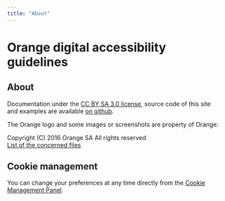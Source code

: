 ```yaml
---
title: "About"
---
```


# Orange digital accessibility guidelines <h2 class="page-title">About</h2>

Documentation under the [CC BY SA 3.0 license](https://github.com/Orange-OpenSource/a11y-guidelines/blob/master/LICENSE), source code of this site and examples are available [on github](https://github.com/Orange-OpenSource/a11y-guidelines).  

The Orange logo and some images or screenshots are property of Orange:

Copyright (C) 2016 Orange SA All rights reserved  
[List of the concerned files](/NOTICE.txt)

## Cookie management

You can change your preferences at any time directly from the <a role="button" href="javascript:tarteaucitron.userInterface.openPanel();">Cookie Management Panel</a>.
